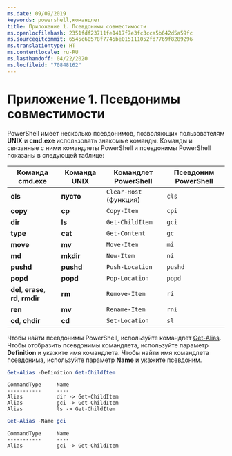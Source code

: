 ```yaml
---
ms.date: 09/09/2019
keywords: powershell,командлет
title: Приложение 1. Псевдонимы совместимости
ms.openlocfilehash: 2351fdf23711fe1417f7e3fc3cca5b642d5a59fc
ms.sourcegitcommit: 6545c60578f7745be015111052fd7769f8289296
ms.translationtype: HT
ms.contentlocale: ru-RU
ms.lasthandoff: 04/22/2020
ms.locfileid: "70848162"
---
```

# <a name="appendix-1---compatibility-aliases"></a>Приложение 1. Псевдонимы совместимости

PowerShell имеет несколько псевдонимов, позволяющих пользователям **UNIX** и **cmd.exe** использовать знакомые команды.
Команды и связанные с ними командлеты PowerShell и псевдонимы PowerShell показаны в следующей таблице:

|Команда cmd.exe|Команда UNIX|Командлет PowerShell|Псевдоним PowerShell|
|---------------|----------------|--------------|------------|
|**cls**|**пусто**|`Clear-Host` (функция)|`cls`|
|**copy**|**cp**|`Copy-Item`|`cpi`|
|**dir**|**ls**|`Get-ChildItem`|`gci`|
|**type**|**cat**|`Get-Content`|`gc`|
|**move**|**mv**|`Move-Item`|`mi`|
|**md**|**mkdir**|`New-Item`|`ni`|
|**pushd**|**pushd**|`Push-Location`|`pushd`|
|**popd**|**popd**|`Pop-Location`|`popd`|
|**del**, **erase**, **rd**, **rmdir**|**rm**|`Remove-Item`|`ri`|
|**ren**|**mv**|`Rename-Item`|`rni`|
|**cd**, **chdir**|**cd**|`Set-Location`|`sl`|

Чтобы найти псевдонимы PowerShell, используйте командлет [Get-Alias](/powershell/module/Microsoft.PowerShell.Utility/Get-Alias). Чтобы отобразить псевдонимы командлета, используйте параметр **Definition** и укажите имя командлета.
Чтобы найти имя командлета псевдонима, используйте параметр **Name** и укажите псевдоним.

```powershell
Get-Alias -Definition Get-ChildItem
```

```Output
CommandType     Name
-----------     ----
Alias           dir -> Get-ChildItem
Alias           gci -> Get-ChildItem
Alias           ls -> Get-ChildItem
```

```powershell
Get-Alias -Name gci
```

```Output
CommandType     Name
-----------     ----
Alias           gci -> Get-ChildItem
```

